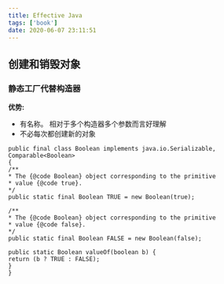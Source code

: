 ```yaml
---
title: Effective Java
tags: ['book']
date: 2020-06-07 23:11:51
---
```


## 创建和销毁对象

### 静态工厂代替构造器

**优势:**

- 有名称。 相对于多个构造器多个参数而言好理解
- 不必每次都创建新的对象

```
public final class Boolean implements java.io.Serializable,
Comparable<Boolean>
{
/**
* The {@code Boolean} object corresponding to the primitive
* value {@code true}.
*/
public static final Boolean TRUE = new Boolean(true);

/**
* The {@code Boolean} object corresponding to the primitive
* value {@code false}.
*/
public static final Boolean FALSE = new Boolean(false);

public static Boolean valueOf(boolean b) {
return (b ? TRUE : FALSE);
}
}
```





